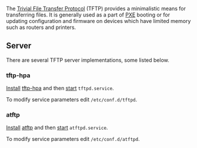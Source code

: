 The [Trivial File Transfer Protocol](https://en.wikipedia.org/wiki/Trivial_File_Transfer_Protocol "wikipedia:Trivial File Transfer Protocol") (TFTP) provides a minimalistic means for transferring files. It is generally used as a part of [PXE](/index.php/PXE "PXE") booting or for updating configuration and firmware on devices which have limited memory such as routers and printers.

## Server

There are several TFTP server implementations, some listed below.

### tftp-hpa

[Install](/index.php/Install "Install") [tftp-hpa](https://www.archlinux.org/packages/?name=tftp-hpa) and then [start](/index.php/Start "Start") `tftpd.service`.

To modify service parameters edit `/etc/conf.d/tftpd`.

### atftp

[Install](/index.php/Install "Install") [atftp](https://www.archlinux.org/packages/?name=atftp) and then [start](/index.php/Start "Start") `atftpd.service`.

To modify service parameters edit `/etc/conf.d/atftpd`.